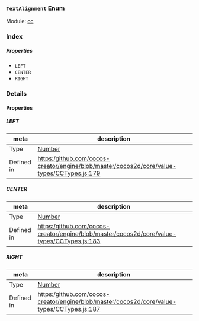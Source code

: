 ### `TextAlignment` Enum



Module: [cc](../modules/cc.md)






### Index

##### Properties

  - `LEFT`
  - `CENTER`
  - `RIGHT`

### Details

#### Properties


##### LEFT

> 

| meta | description |
|------|-------------|
| Type | <a href="https://developer.mozilla.org/en/JavaScript/Reference/Global_Objects/Number" class="crosslink external" target="_blank">Number</a> |
| Defined in | [https:/github.com/cocos-creator/engine/blob/master/cocos2d/core/value-types/CCTypes.js:179](https:/github.com/cocos-creator/engine/blob/master/cocos2d/core/value-types/CCTypes.js#L179) |



##### CENTER

> 

| meta | description |
|------|-------------|
| Type | <a href="https://developer.mozilla.org/en/JavaScript/Reference/Global_Objects/Number" class="crosslink external" target="_blank">Number</a> |
| Defined in | [https:/github.com/cocos-creator/engine/blob/master/cocos2d/core/value-types/CCTypes.js:183](https:/github.com/cocos-creator/engine/blob/master/cocos2d/core/value-types/CCTypes.js#L183) |



##### RIGHT

> 

| meta | description |
|------|-------------|
| Type | <a href="https://developer.mozilla.org/en/JavaScript/Reference/Global_Objects/Number" class="crosslink external" target="_blank">Number</a> |
| Defined in | [https:/github.com/cocos-creator/engine/blob/master/cocos2d/core/value-types/CCTypes.js:187](https:/github.com/cocos-creator/engine/blob/master/cocos2d/core/value-types/CCTypes.js#L187) |


